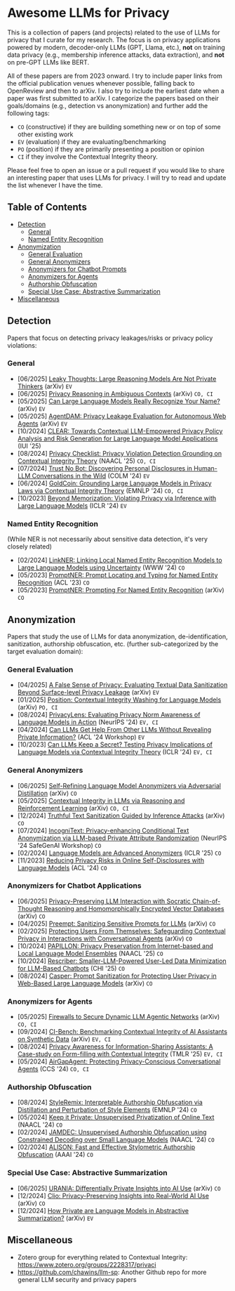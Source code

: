 # Awesome LLMs for Privacy

This is a collection of papers (and projects) related to the use of LLMs for privacy that I curate for my research.
The focus is on privacy applications powered by modern, decoder-only LLMs (GPT, Llama, etc.),  **not** on training data privacy (e.g., membership inference attacks, data extraction), and **not** on pre-GPT LLMs like BERT.

All of these papers are from 2023 onward.
I try to include paper links from the official publication venues whenever possible, falling back to OpenReview and then to arXiv.
I also try to include the earliest date when a paper was first submitted to arXiv.
I categorize the papers based on their goals/domains (e.g., detection vs anonymization) and further add the following tags:
- `CO` (constructive) if they are building something new or on top of some other existing work
- `EV` (evaluation) if they are evaluating/benchmarking
- `PO` (position) if they are primarily presenting a position or opinion
- `CI` if they involve the Contextual Integrity theory.

Please feel free to open an issue or a pull request if you would like to share an interesting paper that uses LLMs for privacy.
I will try to read and update the list whenever I have the time.

## Table of Contents
- [Detection](#detection)
  - [General](#general)
  - [Named Entity Recognition](#named-entity-recognition)
- [Anonymization](#anonymization)
  - [General Evaluation](#general-evaluation)
  - [General Anonymizers](#general-anonymizers)
  - [Anonymizers for Chatbot Prompts](#anonymizers-for-chatbot-prompts)
  - [Anonymizers for Agents](#anonymizers-for-agents)
  - [Authorship Obfuscation](#authorship-obfuscation)
  - [Special Use Case: Abstractive Summarization](#special-use-case-abstractive-summarization)
- [Miscellaneous](#miscellaneous)

## Detection
Papers that focus on detecting privacy leakages/risks or privacy policy violations:

### General
- [06/2025] [Leaky Thoughts: Large Reasoning Models Are Not Private Thinkers](https://arxiv.org/abs/2506.15674) (arXiv) `EV`
- [06/2025] [Privacy Reasoning in Ambiguous Contexts](https://arxiv.org/abs/2506.12241) (arXiv) `CO, CI`
- [05/2025] [Can Large Language Models Really Recognize Your Name?](https://arxiv.org/abs/2505.14549) (arXiv) `EV`
- [05/2025] [AgentDAM: Privacy Leakage Evaluation for Autonomous Web Agents](https://arxiv.org/abs/2503.09780) (arXiv) `EV`
- [10/2024] [CLEAR: Towards Contextual LLM-Empowered Privacy Policy Analysis and Risk Generation for Large Language Model Applications](https://dl.acm.org/doi/full/10.1145/3708359.3712156) (IUI '25)
- [08/2024] [Privacy Checklist: Privacy Violation Detection Grounding on Contextual Integrity Theory](https://aclanthology.org/2025.naacl-long.86/) (NAACL '25) `CO, CI`
- [07/2024] [Trust No Bot: Discovering Personal  Disclosures in Human-LLM Conversations in the Wild](https://openreview.net/forum?id=tIpWtMYkzU) (COLM '24) `EV`
- [06/2024] [GoldCoin: Grounding Large Language Models in Privacy Laws via Contextual Integrity Theory](https://aclanthology.org/2024.emnlp-main.195/) (EMNLP '24) `CO, CI`
- [10/2023] [Beyond Memorization: Violating Privacy via Inference with Large Language Models](https://openreview.net/forum?id=kmn0BhQk7p) (ICLR '24) `EV`

### Named Entity Recognition
(While NER is not necessarily about sensitive data detection, it's very closely related)
- [02/2024] [LinkNER: Linking Local Named Entity Recognition Models to Large Language Models using Uncertainty](https://dl.acm.org/doi/10.1145/3589334.3645414) (WWW '24) `CO`
- [05/2023] [PromptNER: Prompt Locating and Typing for Named Entity Recognition](https://aclanthology.org/2023.acl-long.698/) (ACL '23) `CO`
- [05/2023] [PromptNER: Prompting For Named Entity Recognition](https://arxiv.org/abs/2305.15444) (arXiv) `CO`

## Anonymization
Papers that study the use of LLMs for data anonymization, de-identification, sanitization, authorship obfuscation, etc. (further sub-categorized by the target evaluation domain):

### General Evaluation
- [04/2025] [A False Sense of Privacy: Evaluating Textual Data Sanitization Beyond Surface-level Privacy Leakage](https://www.arxiv.org/pdf/2504.21035) (arXiv) `EV`
- [01/2025] [Position: Contextual Integrity Washing for Language Models](https://arxiv.org/abs/2501.19173) (arXiv) `PO, CI`
- [08/2024] [PrivacyLens: Evaluating Privacy Norm Awareness of Language Models in Action](https://openreview.net/forum?id=CxNXoMnCKc) (NeurIPS '24) `EV, CI`
- [04/2024] [Can LLMs Get Help From Other LLMs Without Revealing Private Information?](https://aclanthology.org/2024.privatenlp-1.12/) (ACL '24 Workshop) `EV`
- [10/2023] [Can LLMs Keep a Secret? Testing Privacy Implications of Language Models via Contextual Integrity Theory](https://openreview.net/forum?id=gmg7t8b4s0) (ICLR '24) `EV, CI`

### General Anonymizers
- [06/2025] [Self-Refining Language Model Anonymizers via Adversarial Distillation](https://arxiv.org/abs/2506.01420) (arXiv) `CO`
- [05/2025] [Contextual Integrity in LLMs via Reasoning and Reinforcement Learning](https://arxiv.org/abs/2506.04245) (arXiv) `CO, CI`
- [12/2024] [Truthful Text Sanitization Guided by Inference Attacks](https://arxiv.org/abs/2412.12928) (arXiv) `CO`
- [07/2024] [IncogniText: Privacy-enhancing Conditional Text Anonymization via LLM-based Private Attribute Randomization](https://openreview.net/forum?id=JRifjkHove) (NeurIPS '24 SafeGenAI Workshop) `CO`
- [02/2024] [Language Models are Advanced Anonymizers](https://openreview.net/forum?id=82p8VHRsaK) (ICLR '25) `CO`
- [11/2023] [Reducing Privacy Risks in Online Self-Disclosures with Language Models](https://aclanthology.org/2024.acl-long.741/) (ACL '24) `CO`

### Anonymizers for Chatbot Applications
- [06/2025] [Privacy-Preserving LLM Interaction with Socratic Chain-of-Thought Reasoning and Homomorphically Encrypted Vector Databases](https://arxiv.org/abs/2506.17336) (arXiv) `CO`
- [04/2025] [Preempt: Sanitizing Sensitive Prompts for LLMs](https://arxiv.org/abs/2504.05147) (arXiv) `CO`
- [02/2025] [Protecting Users From Themselves: Safeguarding Contextual Privacy in Interactions with Conversational Agents](https://arxiv.org/abs/2502.18509) (arXiv) `CO`
- [10/2024] [PAPILLON: Privacy Preservation from Internet-based and Local Language Model Ensembles](https://aclanthology.org/2025.naacl-long.173/) (NAACL '25) `CO`
- [10/2024] [Rescriber: Smaller-LLM-Powered User-Led Data Minimization for LLM-Based Chatbots](https://dl.acm.org/doi/10.1145/3706598.3713701) (CHI '25) `CO`
- [08/2024] [Casper: Prompt Sanitization for Protecting User Privacy in Web-Based Large Language Models](https://arxiv.org/abs/2408.07004) (arXiv) `CO`

### Anonymizers for Agents
- [05/2025] [Firewalls to Secure Dynamic LLM Agentic Networks](https://arxiv.org/abs/2502.01822) (arXiv) `CO, CI`
- [09/2024] [CI-Bench: Benchmarking Contextual Integrity of AI Assistants on Synthetic Data](https://arxiv.org/abs/2409.13903) (arXiv) `EV, CI`
- [08/2024] [Privacy Awareness for Information-Sharing Assistants: A Case-study on Form-filling with Contextual Integrity](https://openreview.net/forum?id=l9rATNBB8Y) (TMLR '25) `EV, CI`
- [05/2024] [AirGapAgent: Protecting Privacy-Conscious Conversational Agents](https://dl.acm.org/doi/10.1145/3658644.3690350) (CCS '24) `CO, CI`

### Authorship Obfuscation
- [08/2024] [StyleRemix: Interpretable Authorship Obfuscation via Distillation and Perturbation of Style Elements](https://aclanthology.org/2024.emnlp-main.241/) (EMNLP '24) `CO`
- [05/2024] [Keep it Private: Unsupervised Privatization of Online Text](https://aclanthology.org/2024.naacl-long.480/) (NAACL '24) `CO`
- [02/2024] [JAMDEC: Unsupervised Authorship Obfuscation using Constrained Decoding over Small Language Models](https://aclanthology.org/2024.naacl-long.87) (NAACL '24) `CO`
- [02/2024] [ALISON: Fast and Effective Stylometric Authorship Obfuscation](https://ojs.aaai.org/index.php/AAAI/article/view/29901) (AAAI '24) `CO`

### Special Use Case: Abstractive Summarization
- [06/2025] [URANIA: Differentially Private Insights into AI Use](https://arxiv.org/abs/2506.04681) (arXiv) `CO`
- [12/2024] [Clio: Privacy-Preserving Insights into Real-World AI Use](https://arxiv.org/abs/2412.13678) (arXiv) `CO`
- [12/2024] [How Private are Language Models in Abstractive Summarization?](https://arxiv.org/abs/2412.12040) (arXiv) `EV`

## Miscellaneous
- Zotero group for everything related to Contextual Integrity: https://www.zotero.org/groups/2228317/privaci
- https://github.com/chawins/llm-sp: Another Github repo for more general LLM security and privacy papers
